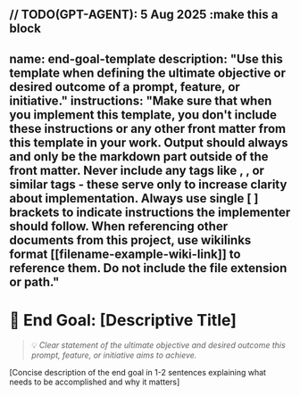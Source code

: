 // TODO(GPT-AGENT): 5 Aug 2025 :make this a block
---
name: end-goal-template
description: "Use this template when defining the ultimate objective or desired outcome of a prompt, feature, or initiative."
instructions: "Make sure that when you implement this template, you don't include these instructions or any other front matter from this template in your work. Output should always and only be the markdown part outside of the front matter. Never include any tags like <example>, <commentary>, or similar tags - these serve only to increase clarity about implementation. Always use single [ ] brackets to indicate instructions the implementer should follow. When referencing other documents from this project, use wikilinks format [[filename-example-wiki-link]] to reference them. Do not include the file extension or path."
---
# 🎯 End Goal: [Descriptive Title]

> 💡 *Clear statement of the ultimate objective and desired outcome this prompt, feature, or initiative aims to achieve.*

[Concise description of the end goal in 1-2 sentences explaining what needs to be accomplished and why it matters]
